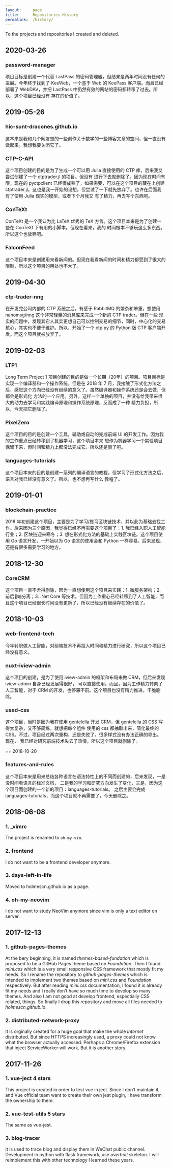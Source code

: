 ```yaml
---
layout:     page
title:      Repositories History
permalink:  /history/
---
```


To the projects and repositories I created and deleted.

## 2020-03-26

### password-manager

项目目标是创建一个代替 LastPass 的密码管理器，但结果是两年时间没有任何的进展。今年终于找到了 KeeWeb，一个基于 Web 的 KeePass 客户端。而且已经部署了 WebDAV，并把 LastPass 中仍然有效的网站的密码都转移了过去。所以，这个项目已经没有 存在的价值了。

## 2019-05-26

### hic-sunt-dracones.github.io

这本来是我和几个网友想的一些创作关于数学的一些博客文章的空间，但一直没有做起来。我想我要关闭它了。

### CTP-C-API

这个项目创建的目的是为了生成一个可以用 Julia 直接使用的 CTP 库，后来我又尝试创建了一个 ctptrader.jl 的项目。但没有 进行下去就删除了。因为现在时间有限，现在的 pyctpclient 已经很成熟了，如果需要，可以在这个项目的藏在上创建 ctptrader.jl。这也是我一开始的设想。但尝试了一下就先放弃了。也许在后面我有了使用 Julia 现实的模型，或者下个月我又 有了精力，再去写个东西吧。

### ConTeXt

ConTeXt 是一个我认为比 LaTeX 优秀的 TeX 方言。这个项目本来是为了创建一些在 ConTeXt 下有用的小脚本。但现在看来，我的 时间根本不够玩这么多东西。所以这个也放弃吧。

### FalconFeed

这个项目本来是创建用来看新闻的。但现在我看新闻的时间和精力都受到了很大的限制，所以这个项目的用处也不大了。

## 2019-04-30

### ctp-trader-nng

在开发完公司内部的 CTP 系统之后，有感于 RabbitMQ 的繁杂和笨重，想使用 nanomsg/nng 这个非常轻量的消息库来完成一个新的 CTP trader。但在一些 现实的问题中，发现其它人其实更想自己可以控制交易的细节，同时，中心化的交易核心，其实也不便于维护。所以，开始了一个 ctp.py 的 Python 版 CTP 客户端开发。而这个项目就被放弃了。

## 2019-02-03

### LTP1

Long Term Project 1 项目创建的目的是做一个长期（20年）的项目。项目目标是实现一个编译器和一个操作系统。但是在 2018 年 7 月，我接触了形式化方法之后，感觉这个方向已经没有继续的意义了。虽然编译器和操作系统还是会去做，但都会是形式化 方法的一个应用。另外，这样一个单独的项目，并没有给我带来很大的动力去学习和实践编译原理和操作系统原理，反而成了一种 精力负担，所以，今天把它删除了。

### PixelZero

这个项目的目的是创建一个工具，辅助或自动的完成前端 UI 的开发工作。因为我的工作重点已经转移到了机器学习，这个项目本来 想作为机器学习一个实验项目保留下来，但时间和精力上都没法完成它。所以还是删了吧。

### languages-tutorials

这个项目本来的目的是创建一系列的编译语言的教程。但学习了形式化方法之后，语言对我已经没有意义了。所以，也不想再写什么 教程了。

## 2019-01-01

### blockchain-practice

2018 年初创建这个项目，主要是为了学习/练习区块链技术，并以此为基础去找工作。后来因为三个原因，我觉得已经不再需要这个项目了：1. 我已经入职人工智能行业；2. 区块链迎来寒冬；3. 想在形式化方法的基础上实践区块链。这个项目使用 Go 语言开发，一开始以为 Go 语言的使用会和 Python 一样容易。后来发现，还是有很多需要学习的地方。

## 2018-12-30

### CoreCRM

这个项目一直不舍得删除，因为一直想使用这个项目来实践：1. 微服务架构；2. 前后端分离；3. .Net Core 等技术。但因为工作重心已经转移到了人工智能，而且这个项目已经很长时间没有更新了，所以已经没有继续存在的价值了。

## 2018-10-03

### web-frontend-tech

今年转职做人工智能，对前端技术不再投入时间和精力进行研究，所以这个项目已经没有意义。

### nuxt-iview-admin

这个项目的创建，是为了使用 iview-admin 的框架和布局来做 CRM，但后来发现 iview-admin 自身已经发展得很好， 可以直接使用。而且，因为工作精力转向了人工智能，对于 CRM 的开发，也停滞不前。这个项目也没有精力推进，干脆删除。

### used-css

这个项目，当时是因为我在使用 gentelella 开发 CRM，但 gentelella 的 CSS 写得太复杂，又不够简练，就想把每个组件 使用的 css 都抽取出来，简化最终的 CSS。不过，项目经过两次重构，还是失败了。很多样式没有办法正确的导出。现在， 我已经对研究前端技术失去了热情，所以这个项目就删除了。

== 2018-10-20

### features-and-rules

这个项目本来是用来总结各种语言在语法特性上的不同而创建的，后来发现，一是没时间看语言的标准文档， 二是我的学习和研究方向发生了变化，三是，因为这个项目而创建的一个新的项目：languages-tutorials。 之后主要会完成 languages-tutorials，而这个项目就不再需要了，今天删除之。

## 2018-06-08

### 1. _vimrc

The project is renamed to `oh-my-vim`.

### 2. frontend

I do not want to be a frontend developer anymore.

### 3. days-left-in-life

Moved to holmescn.github.io as a page.

### 4. oh-my-neovim

I do not want to study NeoVim anymore since vim is only a text editor on server.

## 2017-12-13

### 1. github-pages-themes

At the bery beginning, it is named _themes-based-fundation_ which is proposed to be a GitHub Pages theme based on *Foundation*. Then I found *mini.css* which is a very small responsive CSS framework that mostly fit my needs. So I rename the repository to _github-pages-themes_ which is intended to implement two themes based on *mini.css* and *Foundation* respectively. But after reading *mini.css* documentation, I found it is already fit my needs and I really don’t have so much time to develop so many themes. And also I am not good at develop frontend, espectially CSS related, things. So finally I drop this repository and move all files needed to _holmescn.github.io_.

### 2. distributed-network-proxy

It is orginally created for a huge goal that make the whole _Internet_ distributed. But since HTTPS increasingly used, a proxy could not know what the browser actually accessed. Perhaps a Chrome/Firefox extension that inject ServiceWorker will work. But it is another story.

## 2017-11-26

### 1. vue-ject 4 stars

This project is created in order to test vue in ject. Since I don’t maintain it, and Vue official team want to create their own jest plugin, I have transform the ownership to them.

### 2. vue-test-utils 5 stars

The same as vue-jest.

### 3. blog-tracer

It is used to trace blog and display them in WeChat public channel. Development in python with flask framework, use _overholt_ skeleton. I will reimplement this with other technology I learned these years.
